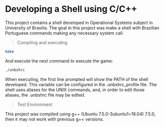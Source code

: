 # Developing a Shell using C/C++

This project contains a shell developed in Operational Systems subject in University of Brasilia. The goal in this project was make a shell with Brazilian Portuguese commands making any necessary system call.

> Compiling and executing

```sh
make
```

And execute the next command to execute the game:

```sh
./unbshrc
```

When executing, the first line prompted will show the PATH of the shell developed. This variable can be configured in the .unbshrc_profile file. The shell uses aliases for the UNIX commands, and, in order to edit those aliases, the .unbshrc file may be edited.

> Test Environment

This project was compiled using g++ (Ubuntu 7.5.0-3ubuntu1~18.04) 7.5.0, then it may not work with previous g++ versions.

